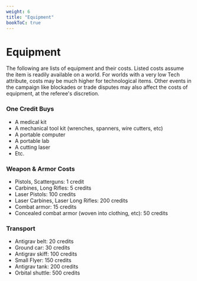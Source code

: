 ```yaml
---
weight: 6
title: "Equipment"
bookToC: true
---
```


# Equipment
The following are lists of equipment and their costs. Listed costs assume the item is readily available on a world. For worlds with a very low Tech attribute, costs may be much higher for technological items. Other events in the campaign like blockades or trade disputes may also affect the costs of equipment, at the referee's discretion.

### One Credit Buys
* A medical kit
* A mechanical tool kit (wrenches, spanners, wire cutters, etc)
* A portable computer
* A portable lab
* A cutting laser
* Etc.

### Weapon & Armor Costs
* Pistols, Scatterguns: 1 credit
* Carbines, Long Rifles: 5 credits
* Laser Pistols: 100 credits
* Laser Carbines, Laser Long Rifles: 200 credits
* Combat armor: 15 credits
* Concealed combat armor (woven into clothing, etc): 50 credits

### Transport
* Antigrav belt: 20 credits
* Ground car: 30 credits
* Antigrav skiff: 100 credits
* Small Flyer: 150 credits
* Antigrav tank: 200 credits
* Orbital shuttle: 500 credits